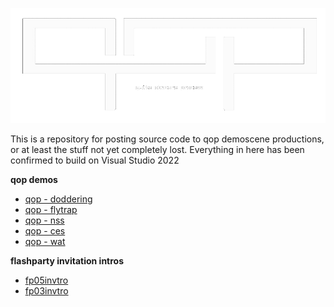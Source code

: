 ![](/images/qop-logo.png)

This is a repository for posting source code to qop demoscene productions, or at least the stuff not yet completely lost. 
Everything in here has been confirmed to build on Visual Studio 2022

**qop demos**

* [qop - doddering](/qop%20-%20doddering/)
* [qop - flytrap](/qop%20-%20flytrap/)
* [qop - nss](/qop%20-%20nss/)
* [qop - ces](/qop%20-%20ces/)
* [qop - wat](/qop%20-%20wat/)

**flashparty invitation intros**

* [fp05invtro](/fp05invtro/)
* [fp03invtro](/fp03invtro/)

